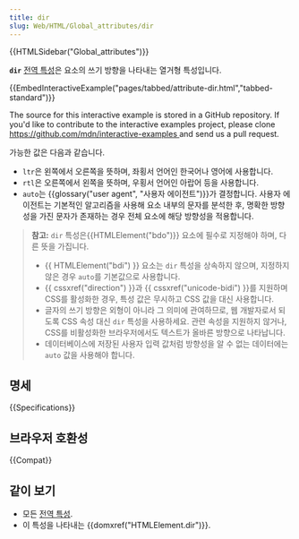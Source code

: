 ```yaml
---
title: dir
slug: Web/HTML/Global_attributes/dir
---
```


{{HTMLSidebar("Global_attributes")}}

**`dir`** [전역 특성](/ko/docs/Web/HTML/Global_attributes)은 요소의 쓰기 방향을 나타내는 열거형 특성입니다.

{{EmbedInteractiveExample("pages/tabbed/attribute-dir.html","tabbed-standard")}}

<p class="hidden">The source for this interactive example is stored in a GitHub repository. If you'd like to contribute to the interactive examples project, please clone <a href="https://github.com/mdn/interactive-examples">https://github.com/mdn/interactive-examples </a>and send us a pull request.</p>

가능한 값은 다음과 같습니다.

- `ltr`은 왼쪽에서 오른쪽을 뜻하며, 좌횡서 언어인 한국어나 영어에 사용합니다.
- `rtl`은 오른쪽에서 왼쪽을 뜻하며, 우횡서 언어인 아랍어 등을 사용합니다.
- `auto`는 {{glossary("user agent", "사용자 에이전트")}}가 결정합니다. 사용자 에이전트는 기본적인 알고리즘을 사용해 요소 내부의 문자를 분석한 후, 명확한 방향성을 가진 문자가 존재하는 경우 전체 요소에 해당 방향성을 적용합니다.

> **참고:** `dir` 특성은{{HTMLElement("bdo")}} 요소에 필수로 지정해야 하며, 다른 뜻을 가집니다.
>
> - {{ HTMLElement("bdi") }} 요소는 `dir` 특성을 상속하지 않으며, 지정하지 않은 경우 `auto`를 기본값으로 사용합니다.
> - {{ cssxref("direction") }}과 {{ cssxref("unicode-bidi") }}를 지원하며 CSS를 활성화한 경우, 특성 값은 무시하고 CSS 값을 대신 사용합니다.
> - 글자의 쓰기 방향은 외형이 아니라 그 의미에 관여하므로, 웹 개발자로서 되도록 CSS 속성 대신 `dir` 특성을 사용하세요. 관련 속성을 지원하지 않거나, CSS를 비활성화한 브라우저에서도 텍스트가 올바른 방향으로 나타납니다.
> - 데이터베이스에 저장된 사용자 입력 값처럼 방향성을 알 수 없는 데이터에는 `auto` 값을 사용해야 합니다.

## 명세

{{Specifications}}

## 브라우저 호환성

{{Compat}}

## 같이 보기

- 모든 [전역 특성](/ko/docs/Web/HTML/Global_attributes).
- 이 특성을 나타내는 {{domxref("HTMLElement.dir")}}.
